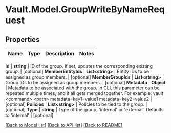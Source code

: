 # Vault.Model.GroupWriteByNameRequest

## Properties

Name | Type | Description | Notes
------------ | ------------- | ------------- | -------------

**Id** | **string** | ID of the group. If set, updates the corresponding existing group. | [optional] **MemberEntityIds** | **List&lt;string&gt;** | Entity IDs to be assigned as group members. | [optional] **MemberGroupIds** | **List&lt;string&gt;** | Group IDs to be assigned as group members. | [optional] **Metadata** | **Object** | Metadata to be associated with the group. In CLI, this parameter can be repeated multiple times, and it all gets merged together. For example: vault &lt;command&gt; &lt;path&gt; metadata&#x3D;key1&#x3D;value1 metadata&#x3D;key2&#x3D;value2 | [optional] **Policies** | **List&lt;string&gt;** | Policies to be tied to the group. | [optional] **Type** | **string** | Type of the group, &#x27;internal&#x27; or &#x27;external&#x27;. Defaults to &#x27;internal&#x27; | [optional] 

[[Back to Model list]](../README.md#documentation-for-models) [[Back to API list]](../README.md#documentation-for-api-endpoints) [[Back to README]](../README.md)

